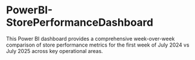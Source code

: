 # PowerBI-StorePerformanceDashboard
This Power BI dashboard provides a comprehensive week-over-week comparison of store performance metrics for the first week of July 2024 vs July 2025 across key operational areas.

